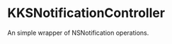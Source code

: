 KKSNotificationController
=========================

An simple  wrapper of NSNotification operations.
